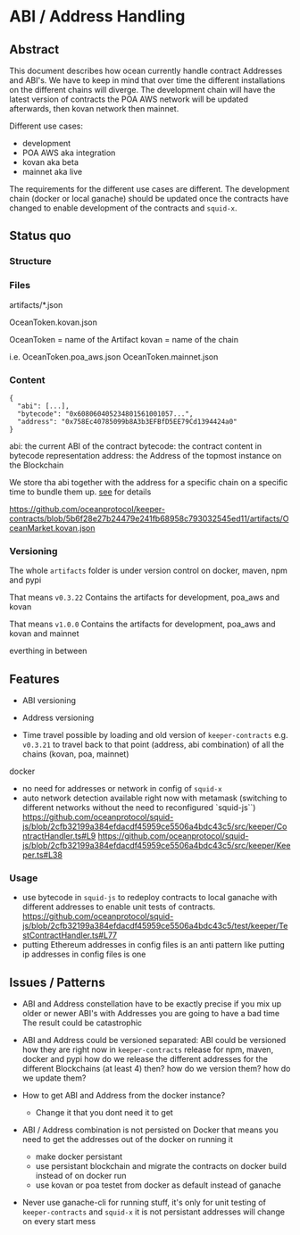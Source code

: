 # ABI / Address Handling

## Abstract

This document describes how ocean currently handle contract Addresses and ABI's. We have to keep in mind that over time 
the different installations on the different chains will diverge. The development chain will have the latest version of contracts 
the POA AWS network will be updated afterwards, then kovan network then mainnet.

Different use cases: 
* development
* POA AWS aka integration
* kovan aka beta
* mainnet aka live

The requirements for the different use cases are different. The development chain (docker or local ganache) should be updated once the 
contracts have changed to enable development of the contracts and `squid-x`. 

## Status quo

### Structure

### Files
artifacts/*.json

OceanToken.kovan.json

OceanToken = name of the Artifact
kovan = name of the chain

i.e.
OceanToken.poa_aws.json
OceanToken.mainnet.json

### Content

```
{
  "abi": [...],
  "bytecode": "0x608060405234801561001057...",
  "address": "0x758Ec40785099b8A3b3EFBfD5EE79Cd1394424a0"
}
```

abi: the current ABI of the contract
bytecode: the contract content in bytecode representation
address: the Address of the topmost instance on the Blockchain

We store tha abi together with the address for a specific chain on a specific time to bundle them up. [see](#issues/patterns) for details

https://github.com/oceanprotocol/keeper-contracts/blob/5b6f28e27b24479e241fb68958c793032545ed11/artifacts/OceanMarket.kovan.json

### Versioning
The whole `artifacts` folder is under version control on docker, maven, npm and pypi

That means `v0.3.22`
Contains the artifacts for development, poa_aws and kovan

That means `v1.0.0`
Contains the artifacts for development, poa_aws and kovan and mainnet

everthing in between 

## Features

* ABI versioning
* Address versioning

* Time travel possible by loading and old version of `keeper-contracts` e.g. `v0.3.21` to travel back to that point (address, abi 
combination) of all the chains (kovan, poa, mainnet)



docker

* no need for addresses or network in config of `squid-x`
* auto network detection available right now with metamask (switching to different networks without the 
need to reconfigured `squid-js``)
https://github.com/oceanprotocol/squid-js/blob/2cfb32199a384efdacdf45959ce5506a4bdc43c5/src/keeper/ContractHandler.ts#L9
https://github.com/oceanprotocol/squid-js/blob/2cfb32199a384efdacdf45959ce5506a4bdc43c5/src/keeper/Keeper.ts#L38

### Usage

* use bytecode in `squid-js` to redeploy contracts to local ganache with different addresses to 
enable unit tests of contracts. https://github.com/oceanprotocol/squid-js/blob/2cfb32199a384efdacdf45959ce5506a4bdc43c5/test/keeper/TestContractHandler.ts#L77
* putting Ethereum addresses in config files is an anti pattern like putting ip addresses in 
config files is one

## Issues / Patterns

* ABI and Address constellation have to be exactly precise
    if you mix up older or newer ABI's with Addresses you are going to have a bad time
    The result could be catastrophic
    
* ABI and Address could be versioned separated:
    ABI could be versioned how they are right now in `keeper-contracts` release for npm, maven, docker and pypi
    how do we release the different addresses for the different Blockchains (at least 4) then?
    how do we version them?
    how do we update them?

* How to get ABI and Address from the docker instance?
    * Change it that you dont need it to get
    
* ABI / Address combination is not persisted on Docker that means you need to get the addresses out of the docker on running it
    * make docker persistant
    * use persistant blockchain and migrate the contracts on docker build instead of on docker run
    * use kovan or poa testet from docker as default instead of ganache
    
* Never use ganache-cli for running stuff, it's only for unit testing of `keeper-contracts` and `squid-x`
    it is not persistant 
    addresses will change on every start
    mess